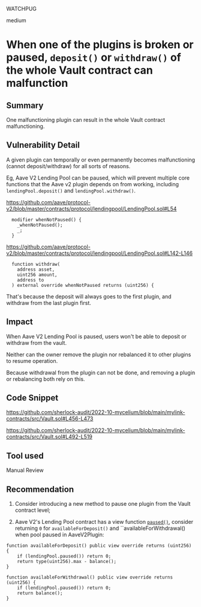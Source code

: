 WATCHPUG

medium

# When one of the plugins is broken or paused, `deposit()` or `withdraw()` of the whole Vault contract can malfunction

## Summary

One malfunctioning plugin can result in the whole Vault contract malfunctioning.

## Vulnerability Detail

A given plugin can temporally or even permanently becomes malfunctioning (cannot deposit/withdraw) for all sorts of reasons.

Eg, Aave V2 Lending Pool can be paused, which will prevent multiple core functions that the Aave v2 plugin depends on from working, including `lendingPool.deposit()` and `lendingPool.withdraw()`.

https://github.com/aave/protocol-v2/blob/master/contracts/protocol/lendingpool/LendingPool.sol#L54

```soldity
  modifier whenNotPaused() {
    _whenNotPaused();
    _;
  }
```

https://github.com/aave/protocol-v2/blob/master/contracts/protocol/lendingpool/LendingPool.sol#L142-L146

```solidity
  function withdraw(
    address asset,
    uint256 amount,
    address to
  ) external override whenNotPaused returns (uint256) {
```

That's because the deposit will always goes to the first plugin, and withdraw from the last plugin first.

## Impact

When Aave V2 Lending Pool is paused, users won't be able to deposit or withdraw from the vault.

Neither can the owner remove the plugin nor rebalanced it to other plugins to resume operation.

Because withdrawal from the plugin can not be done, and removing a plugin or rebalancing both rely on this.

## Code Snippet

https://github.com/sherlock-audit/2022-10-mycelium/blob/main/mylink-contracts/src/Vault.sol#L456-L473

https://github.com/sherlock-audit/2022-10-mycelium/blob/main/mylink-contracts/src/Vault.sol#L492-L519

## Tool used

Manual Review

## Recommendation

1. Consider introducing a new method to pause one plugin from the Vault contract level;

2. Aave V2's Lending Pool contract has a view function [`paused()`](https://github.com/aave/protocol-v2/blob/master/contracts/protocol/lendingpool/LendingPool.sol#L685), consider returning `0` for `availableForDeposit()` and ``availableForWithdrawal() when pool paused in AaveV2Plugin:

```solidity
function availableForDeposit() public view override returns (uint256) {
    if (lendingPool.paused()) return 0;
    return type(uint256).max - balance();
}
```

```solidity
function availableForWithdrawal() public view override returns (uint256) {
    if (lendingPool.paused()) return 0;
    return balance();
}
```